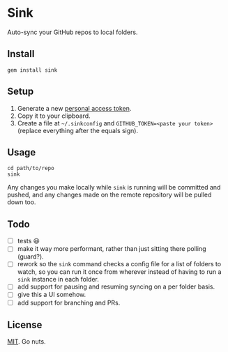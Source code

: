 # Sink

Auto-sync your GitHub repos to local folders.

## Install

`gem install sink`

## Setup

1. Generate a new [personal access token](https://github.com/settings/applications).
2. Copy it to your clipboard.
3. Create a file at `~/.sinkconfig` and  `GITHUB_TOKEN=<paste your token>` (replace everything after the equals sign).

## Usage

```
cd path/to/repo
sink
```

Any changes you make locally while `sink` is running will be committed and pushed,
and any changes made on the remote repository will be pulled down too.

## Todo

- [ ] tests :laughing:
- [ ] make it way more performant, rather than just sitting there polling (guard?).
- [ ] rework so the `sink` command checks a config file for a list of folders to watch,
  so you can run it once from wherever instead of having to run a `sink` instance in each folder.
- [ ] add support for pausing and resuming syncing on a per folder basis.
- [ ] give this a UI somehow.
- [ ] add support for branching and PRs.

## License

[MIT](./LICENSE). Go nuts.
